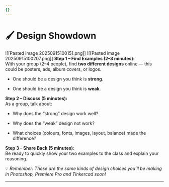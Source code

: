 ```yaml
---
{}
---
```


# 🖌️ Design Showdown
![[Pasted image 20250915100151.png]]
![[Pasted image 20250915100207.png]]
**Step 1 – Find Examples (2–3 minutes):**  
With your group (2–4 people), find **two different designs** online — this could be posters, ads, album covers, or logos.

- One should be a design you think is **strong**.
    
- One should be a design you think is **weak**.
    

**Step 2 – Discuss (5 minutes):**  
As a group, talk about:

- Why does the “strong” design work well?
    
- Why does the “weak” design not work?
    
- What choices (colours, fonts, images, layout, balance) made the difference?
    

**Step 3 – Share Back (5 minutes):**  
Be ready to quickly show your two examples to the class and explain your reasoning.

💡 _Remember: These are the same kinds of design choices you’ll be making in Photoshop, Premiere Pro and Tinkercad soon!_

---